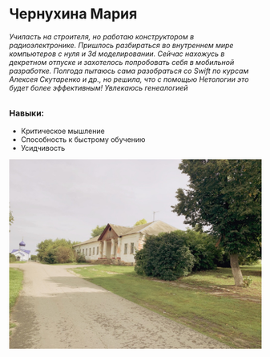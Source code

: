 # Чернухина Мария
###### Училасть на строителя, но работаю конструктором в радиоэлектронике. Пришлось разбираться во внутреннем мире компьютеров с нуля и 3d моделировании. Сейчас нахожусь в декретном отпуске и захотелось попробовать себя в мобильной разработке. Полгода пытаюсь сама разобраться со Swift по курсам Алексея Скутаренко и др., но решила, что с помощью Нетологии это будет более эффективным! Увлекаюсь генеалогией
### Навыки:
* Критическое мышление
* Способность к быстрому обучению
* Усидчивость

![Усадьба Голицыных](img/AC7CE7B5-C4D2-4E48-BEF2-9A05604A9CE0_1_105_c.jpeg)

